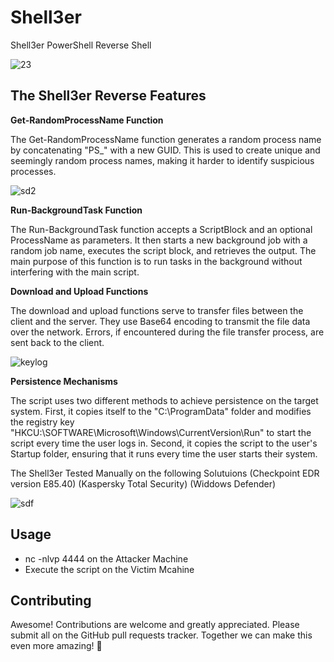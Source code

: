 # Shell3er
Shell3er PowerShell Reverse Shell


![23](https://user-images.githubusercontent.com/3721991/236687641-5a7e5a0e-5328-4049-a687-ab16988f3ea1.PNG)

## The Shell3er Reverse Features

**Get-RandomProcessName Function**

The Get-RandomProcessName function generates a random process name by concatenating "PS_" with a new GUID. This is used to create unique and seemingly random process names, making it harder to identify suspicious processes.

![sd2](https://user-images.githubusercontent.com/3721991/236688388-16119a21-1b70-4d81-9ea2-b5e85843f886.PNG)


**Run-BackgroundTask Function**

The Run-BackgroundTask function accepts a ScriptBlock and an optional ProcessName as parameters. It then starts a new background job with a random job name, executes the script block, and retrieves the output. The main purpose of this function is to run tasks in the background without interfering with the main script.

**Download and Upload Functions**

The download and upload functions serve to transfer files between the client and the server. They use Base64 encoding to transmit the file data over the network. Errors, if encountered during the file transfer process, are sent back to the client.

![keylog](https://user-images.githubusercontent.com/3721991/236688796-1fe1af6e-e480-4e5b-84db-796679394a8c.PNG)


**Persistence Mechanisms**

The script uses two different methods to achieve persistence on the target system. First, it copies itself to the "C:\ProgramData" folder and modifies the registry key "HKCU:\SOFTWARE\Microsoft\Windows\CurrentVersion\Run" to start the script every time the user logs in. Second, it copies the script to the user's Startup folder, ensuring that it runs every time the user starts their system.

The Shell3er Tested Manually on the following  Solutuions
(Checkpoint EDR version E85.40) (Kaspersky Total Security) (Widdows Defender)  

![sdf](https://user-images.githubusercontent.com/3721991/236688462-2ccd278b-b133-4908-854b-a1dd90b7cd63.PNG)


## Usage

* nc -nlvp 4444 on the Attacker Machine
* Execute the script on the Victim Mcahine

## Contributing

Awesome! Contributions are welcome and greatly appreciated. Please submit all on the GitHub pull requests tracker. Together we can make this even more amazing! 🚀
